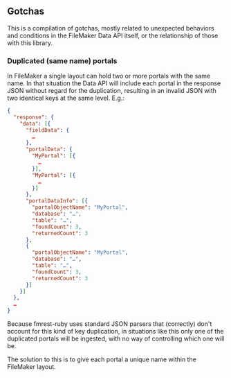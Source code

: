 ## Gotchas

This is a compilation of gotchas, mostly related to unexpected behaviors and
conditions in the FileMaker Data API itself, or the relationship of those with
this library.

### Duplicated (same name) portals

In FileMaker a single layout can hold two or more portals with the same name.
In that situation the Data API will include each portal in the response JSON
without regard for the duplication, resulting in an invalid JSON with two
identical keys at the same level. E.g.:

```json
{
  "response": {
    "data": [{
      "fieldData": {
        …
      },
      "portalData": {
        "MyPortal": [{
          …
        }],
        "MyPortal": [{
          …
        }]
      },
      "portalDataInfo": [{
        "portalObjectName": "MyPortal",
        "database": "…",
        "table": "…",
        "foundCount": 3,
        "returnedCount": 3
      },
      {
        "portalObjectName": "MyPortal",
        "database": "…",
        "table": "…",
        "foundCount": 3,
        "returnedCount": 3
      }]
    }]
  },
  …
}
```

Because fmrest-ruby uses standard JSON parsers that (correctly) don't account
for this kind of key duplication, in situations like this only one of the
duplicated portals will be ingested, with no way of controlling which one will
be.

The solution to this is to give each portal a unique name within the FileMaker
layout.
